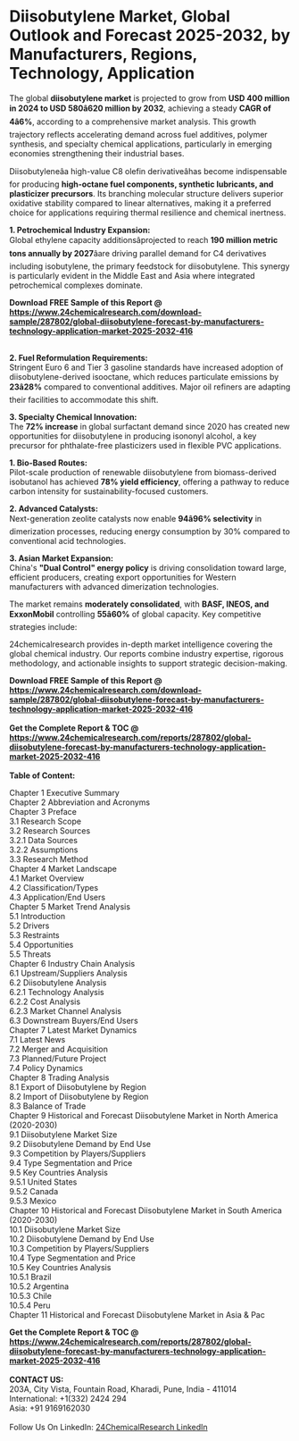 <h1>Diisobutylene Market, Global Outlook and Forecast 2025-2032, by Manufacturers, Regions, Technology, Application</h1><p>The global <strong>diisobutylene market</strong> is projected to grow from <strong>USD 400 million in 2024 to USD 580â620 million by 2032</strong>, achieving a steady <strong>CAGR of 4â6%</strong>, according to a comprehensive market analysis. This growth trajectory reflects accelerating demand across fuel additives, polymer synthesis, and specialty chemical applications, particularly in emerging economies strengthening their industrial bases.</p><p>Diisobutyleneâa high-value C8 olefin derivativeâhas become indispensable for producing <strong>high-octane fuel components, synthetic lubricants, and plasticizer precursors</strong>. Its branching molecular structure delivers superior oxidative stability compared to linear alternatives, making it a preferred choice for applications requiring thermal resilience and chemical inertness.</p><p><strong>1. Petrochemical Industry Expansion:</strong><br>
Global ethylene capacity additionsâprojected to reach <strong>190 million metric tons annually by 2027</strong>âare driving parallel demand for C4 derivatives including isobutylene, the primary feedstock for diisobutylene. This synergy is particularly evident in the Middle East and Asia where integrated petrochemical complexes dominate.</p><div><b>Download FREE Sample of this Report @ 
            <a href="https://www.24chemicalresearch.com/download-sample/287802/global-diisobutylene-forecast-by-manufacturers-technology-application-market-2025-2032-416">
            https://www.24chemicalresearch.com/download-sample/287802/global-diisobutylene-forecast-by-manufacturers-technology-application-market-2025-2032-416</a></b></div><br><p><strong>2. Fuel Reformulation Requirements:</strong><br>
Stringent Euro 6 and Tier 3 gasoline standards have increased adoption of diisobutylene-derived isooctane, which reduces particulate emissions by <strong>23â28%</strong> compared to conventional additives. Major oil refiners are adapting their facilities to accommodate this shift.</p><p><strong>3. Specialty Chemical Innovation:</strong><br>
The <strong>72% increase</strong> in global surfactant demand since 2020 has created new opportunities for diisobutylene in producing isononyl alcohol, a key precursor for phthalate-free plasticizers used in flexible PVC applications.</p><p><strong>1. Bio-Based Routes:</strong><br>
Pilot-scale production of renewable diisobutylene from biomass-derived isobutanol has achieved <strong>78% yield efficiency</strong>, offering a pathway to reduce carbon intensity for sustainability-focused customers.</p><p><strong>2. Advanced Catalysts:</strong><br>
Next-generation zeolite catalysts now enable <strong>94â96% selectivity</strong> in dimerization processes, reducing energy consumption by 30% compared to conventional acid technologies.</p><p><strong>3. Asian Market Expansion:</strong><br>
China's <strong>"Dual Control" energy policy</strong> is driving consolidation toward large, efficient producers, creating export opportunities for Western manufacturers with advanced dimerization technologies.</p><p>The market remains <strong>moderately consolidated</strong>, with <strong>BASF, INEOS, and ExxonMobil</strong> controlling <strong>55â60%</strong> of global capacity. Key competitive strategies include:</p><p>24chemicalresearch provides in-depth market intelligence covering the global chemical industry. Our reports combine industry expertise, rigorous methodology, and actionable insights to support strategic decision-making.</p><div><b>Download FREE Sample of this Report @ 
            <a href="https://www.24chemicalresearch.com/download-sample/287802/global-diisobutylene-forecast-by-manufacturers-technology-application-market-2025-2032-416">
            https://www.24chemicalresearch.com/download-sample/287802/global-diisobutylene-forecast-by-manufacturers-technology-application-market-2025-2032-416</a></b></div><br><div><b>Get the Complete Report & TOC @ 
            <a href="https://www.24chemicalresearch.com/reports/287802/global-diisobutylene-forecast-by-manufacturers-technology-application-market-2025-2032-416">
            https://www.24chemicalresearch.com/reports/287802/global-diisobutylene-forecast-by-manufacturers-technology-application-market-2025-2032-416</a></b></div><br>
            <b>Table of Content:</b><p>Chapter 1 Executive Summary<br />
Chapter 2 Abbreviation and Acronyms<br />
Chapter 3 Preface<br />
3.1 Research Scope<br />
3.2 Research Sources<br />
3.2.1 Data Sources<br />
3.2.2 Assumptions<br />
3.3 Research Method<br />
Chapter 4 Market Landscape<br />
4.1 Market Overview<br />
4.2 Classification/Types<br />
4.3 Application/End Users<br />
Chapter 5 Market Trend Analysis<br />
5.1 Introduction<br />
5.2 Drivers<br />
5.3 Restraints<br />
5.4 Opportunities<br />
5.5 Threats<br />
Chapter 6 Industry Chain Analysis<br />
6.1 Upstream/Suppliers Analysis<br />
6.2 Diisobutylene Analysis<br />
6.2.1 Technology Analysis<br />
6.2.2 Cost Analysis<br />
6.2.3 Market Channel Analysis<br />
6.3 Downstream Buyers/End Users<br />
Chapter 7 Latest Market Dynamics<br />
7.1 Latest News<br />
7.2 Merger and Acquisition<br />
7.3 Planned/Future Project<br />
7.4 Policy Dynamics<br />
Chapter 8 Trading Analysis<br />
8.1 Export of Diisobutylene by Region<br />
8.2 Import of Diisobutylene by Region<br />
8.3 Balance of Trade<br />
Chapter 9 Historical and Forecast Diisobutylene Market in North America (2020-2030)<br />
9.1 Diisobutylene Market Size<br />
9.2 Diisobutylene Demand by End Use<br />
9.3 Competition by Players/Suppliers<br />
9.4 Type Segmentation and Price<br />
9.5 Key Countries Analysis<br />
9.5.1 United States<br />
9.5.2 Canada<br />
9.5.3 Mexico<br />
Chapter 10 Historical and Forecast Diisobutylene Market in South America (2020-2030)<br />
10.1 Diisobutylene Market Size<br />
10.2 Diisobutylene Demand by End Use<br />
10.3 Competition by Players/Suppliers<br />
10.4 Type Segmentation and Price<br />
10.5 Key Countries Analysis<br />
10.5.1 Brazil<br />
10.5.2 Argentina<br />
10.5.3 Chile<br />
10.5.4 Peru<br />
Chapter 11 Historical and Forecast Diisobutylene Market in Asia & Pac</p><div><b>Get the Complete Report & TOC @ 
            <a href="https://www.24chemicalresearch.com/reports/287802/global-diisobutylene-forecast-by-manufacturers-technology-application-market-2025-2032-416">
            https://www.24chemicalresearch.com/reports/287802/global-diisobutylene-forecast-by-manufacturers-technology-application-market-2025-2032-416</a></b></div><br><b>CONTACT US:</b><br>
            203A, City Vista, Fountain Road, Kharadi, Pune, India - 411014<br>
            International: +1(332) 2424 294<br>
            Asia: +91 9169162030 <br><br>
            Follow Us On LinkedIn: <a href="https://www.linkedin.com/company/24chemicalresearch/">24ChemicalResearch LinkedIn</a>